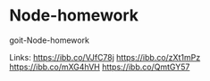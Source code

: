 # Node-homework
goit-Node-homework

Links: 
https://ibb.co/VJfC78j
https://ibb.co/zXt1mPz
https://ibb.co/mXG4hVH
https://ibb.co/QmtGY57